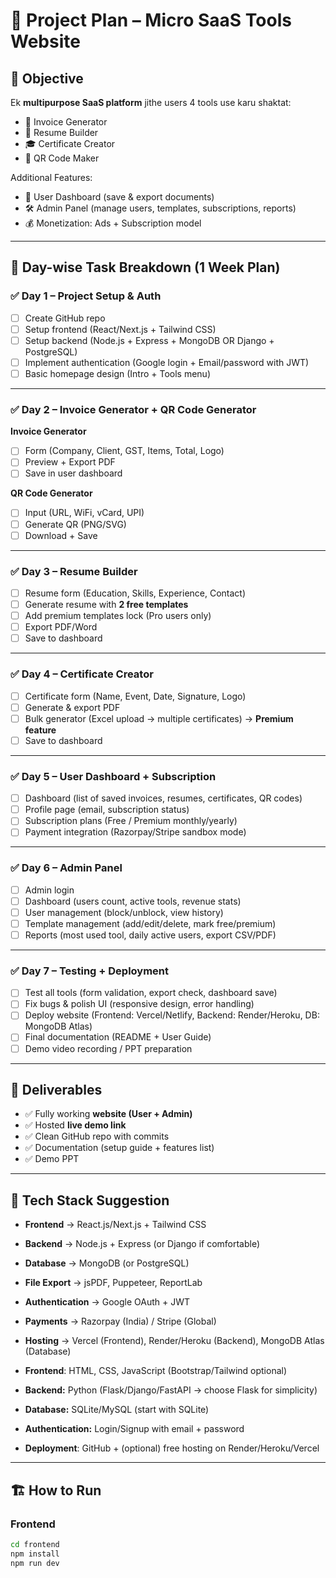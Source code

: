 # 📌 Project Plan – Micro SaaS Tools Website  

## 🎯 Objective
Ek **multipurpose SaaS platform** jithe users 4 tools use karu shaktat:  
- 🧾 Invoice Generator  
- 📄 Resume Builder  
- 🎓 Certificate Creator  
- 🔗 QR Code Maker  

Additional Features:  
- 👤 User Dashboard (save & export documents)  
- 🛠️ Admin Panel (manage users, templates, subscriptions, reports)  
- 💰 Monetization: Ads + Subscription model  

---

## 🔹 Day-wise Task Breakdown (1 Week Plan)

### ✅ Day 1 – Project Setup & Auth
- [ ] Create GitHub repo  
- [ ] Setup frontend (React/Next.js + Tailwind CSS)  
- [ ] Setup backend (Node.js + Express + MongoDB OR Django + PostgreSQL)  
- [ ] Implement authentication (Google login + Email/password with JWT)  
- [ ] Basic homepage design (Intro + Tools menu)  

---

### ✅ Day 2 – Invoice Generator + QR Code Generator
**Invoice Generator**  
- [ ] Form (Company, Client, GST, Items, Total, Logo)  
- [ ] Preview + Export PDF  
- [ ] Save in user dashboard  

**QR Code Generator**  
- [ ] Input (URL, WiFi, vCard, UPI)  
- [ ] Generate QR (PNG/SVG)  
- [ ] Download + Save  

---

### ✅ Day 3 – Resume Builder
- [ ] Resume form (Education, Skills, Experience, Contact)  
- [ ] Generate resume with **2 free templates**  
- [ ] Add premium templates lock (Pro users only)  
- [ ] Export PDF/Word  
- [ ] Save to dashboard  

---

### ✅ Day 4 – Certificate Creator
- [ ] Certificate form (Name, Event, Date, Signature, Logo)  
- [ ] Generate & export PDF  
- [ ] Bulk generator (Excel upload → multiple certificates) → **Premium feature**  
- [ ] Save to dashboard  

---

### ✅ Day 5 – User Dashboard + Subscription
- [ ] Dashboard (list of saved invoices, resumes, certificates, QR codes)  
- [ ] Profile page (email, subscription status)  
- [ ] Subscription plans (Free / Premium monthly/yearly)  
- [ ] Payment integration (Razorpay/Stripe sandbox mode)  

---

### ✅ Day 6 – Admin Panel
- [ ] Admin login  
- [ ] Dashboard (users count, active tools, revenue stats)  
- [ ] User management (block/unblock, view history)  
- [ ] Template management (add/edit/delete, mark free/premium)  
- [ ] Reports (most used tool, daily active users, export CSV/PDF)  

---

### ✅ Day 7 – Testing + Deployment
- [ ] Test all tools (form validation, export check, dashboard save)  
- [ ] Fix bugs & polish UI (responsive design, error handling)  
- [ ] Deploy website (Frontend: Vercel/Netlify, Backend: Render/Heroku, DB: MongoDB Atlas)  
- [ ] Final documentation (README + User Guide)  
- [ ] Demo video recording / PPT preparation  

---

## 🔹 Deliverables
- ✅ Fully working **website (User + Admin)**  
- ✅ Hosted **live demo link**  
- ✅ Clean GitHub repo with commits  
- ✅ Documentation (setup guide + features list)  
- ✅ Demo PPT  

---

## 🔹 Tech Stack Suggestion
- **Frontend** → React.js/Next.js + Tailwind CSS  
- **Backend** → Node.js + Express (or Django if comfortable)  
- **Database** → MongoDB (or PostgreSQL)  
- **File Export** → jsPDF, Puppeteer, ReportLab  
- **Authentication** → Google OAuth + JWT  
- **Payments** → Razorpay (India) / Stripe (Global)  
- **Hosting** → Vercel (Frontend), Render/Heroku (Backend), MongoDB Atlas (Database)

- **Frontend**: HTML, CSS, JavaScript (Bootstrap/Tailwind optional)
- **Backend:** Python (Flask/Django/FastAPI → choose Flask for simplicity)
- **Database:** SQLite/MySQL (start with SQLite)
- **Authentication:** Login/Signup with email + password
- **Deployment**: GitHub + (optional) free hosting on Render/Heroku/Vercel
---

## 🏗️ How to Run

### Frontend
```bash
cd frontend
npm install
npm run dev
